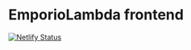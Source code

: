 # EmporioLambda frontend

[![Netlify Status](https://api.netlify.com/api/v1/badges/f665cb77-fb53-4354-a84a-f61f81e76736/deploy-status)](https://app.netlify.com/sites/emporiolambda-nos/deploys)
